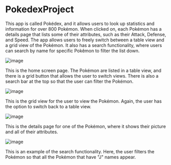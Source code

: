 # PokedexProject

This app is called Pokédex, and it allows users to look up statistics and information for over 800 Pokémon. When clicked on, each Pokémon has a details page that lists some of their attributes, such as their Attack, Defense, and Speed. The app allows users to freely switch between a table view and a grid view of the Pokémon. It also has a search functionality, where users can search by name for specific Pokêmon to filter the list down.

![image](https://user-images.githubusercontent.com/67244883/95023676-36f42200-0633-11eb-9e36-1ea98e4e84d8.png)

This is the home screen page. The Pokémon are listed in a table view, and there is a grid button that allows the user to switch views. There is also a search bar at the top so that the user can filter the Pokémon.

![image](https://user-images.githubusercontent.com/67244883/95023739-83d7f880-0633-11eb-8956-e14aac7a52d8.png)

This is the grid view for the user to view the Pokémon. Again, the user has the option to switch back to a table view.

![image](https://user-images.githubusercontent.com/67244883/95023763-ac5ff280-0633-11eb-943f-6e673c02c34a.png)

This is the details page for one of the Pokémon, where it shows their picture and all of their attributes.

![image](https://user-images.githubusercontent.com/67244883/95023785-cf8aa200-0633-11eb-8404-6a234ec0d732.png)

This is an example of the search functionality. Here, the user filters the Pokémon so that all the Pokémon that have "J" names appear.
